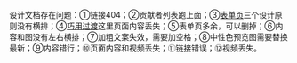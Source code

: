 设计文档存在问题：①链接404；②贡献者列表跑上面；③[表单页](https://ant.design/docs/spec/research-form-cn#%E8%AE%BE%E8%AE%A1%E5%8E%9F%E5%88%99)三个设计原则没有横排；④[巧用过渡](https://ant.design/docs/spec/transition-cn)这里页面内容丢失；⑤表单页多余，可以删掉；⑥内容和图没有左右横排；⑦加粗文案失效，需要加空格；⑧中性色预览图需要替换最新；⑨内容错行；⑩页面内容和视频丢失；⑪链接错误；⑫视频丢失。
